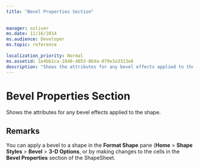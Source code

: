 ```yaml
---
title: "Bevel Properties Section"
 
 
manager: soliver
ms.date: 11/16/2014
ms.audience: Developer
ms.topic: reference
 
localization_priority: Normal
ms.assetid: 1e4bb1ca-1840-4053-86da-079e3a3313e8
description: "Shows the attributes for any bevel effects applied to the shape."
---
```


# Bevel Properties Section

Shows the attributes for any bevel effects applied to the shape. 
  
## Remarks

You can apply a bevel to a shape in the **Format Shape** pane (**Home** > **Shape Styles** > **Bevel** > **3-D Options**, or by making changes to the cells in the **Bevel Properties** section of the ShapeSheet. 
  

